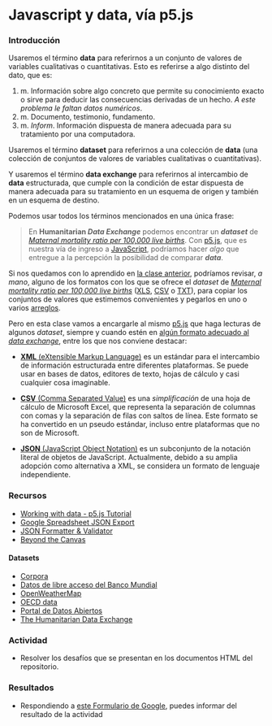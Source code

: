 # Javascript y data, vía p5.js 

### Introducción

Usaremos el término **data** para referirnos a un conjunto de valores de variables cualitativas o cuantitativas. Esto es referirse a algo distinto del dato, que es: 

1. m. Información sobre algo concreto que permite su conocimiento exacto o sirve para deducir las consecuencias derivadas de un hecho. *A este problema le faltan datos numéricos*.
2. m. Documento, testimonio, fundamento.
3. m. *Inform*. Información dispuesta de manera adecuada para su tratamiento por una computadora. 

Usaremos el término **dataset** para referirnos a una colección de **data** (una colección de conjuntos de valores de variables cualitativas o cuantitativas). 

Y usaremos el término **data exchange** para referirnos al intercambio de **data** estructurada, que cumple con la condición de estar dispuesta de manera adecuada para su tratamiento en un esquema de origen y también en un esquema de destino.

Podemos usar todos los términos mencionados en una única frase: 

> En **Humanitarian *Data Exchange*** podemos encontrar un ***dataset*** de *[Maternal mortality ratio per 100,000 live births](https://data.humdata.org/dataset/maternal_mortality_ratio_per_100000_live_births)*. Con [p5.js](https://p5js.org/), que es nuestra vía de ingreso a [JavaScript](https://developer.mozilla.org/es/docs/Web/JavaScript/Una_re-introducci%C3%B3n_a_JavaScript), podríamos hacer *algo* que entregue a la percepción la posibilidad de comparar ***data***.

Si nos quedamos con lo aprendido en [la clase anterior](https://github.com/profesorfaco/dgp602.p5), podríamos revisar, *a mano*, alguno de los formatos con los que se ofrece el *dataset* de *[Maternal mortality ratio per 100,000 live births](https://data.humdata.org/dataset/maternal_mortality_ratio_per_100000_live_births)* ([XLS](https://es.wikipedia.org/wiki/Microsoft_Excel), [CSV](https://es.wikipedia.org/wiki/Valores_separados_por_comas) o [TXT](https://es.wikipedia.org/wiki/Archivo_de_texto)), para copiar los conjuntos de valores que estimemos convenientes y pegarlos en uno o varios [arreglos](https://www.w3schools.com/js/js_arrays.asp).

Pero en esta clase vamos a encargarle al mismo [p5.js](https://p5js.org/) que haga lecturas de algunos *dataset*, siempre y cuando estén en [algún formato adecuado al *data exchange*](https://en.wikipedia.org/wiki/Data_exchange#Popular_languages_used_for_data_exchange), entre los que nos conviene destacar:

- [**XML** (eXtensible Markup Language)](https://www.w3schools.com/xml) es un estándar para el intercambio de información estructurada entre diferentes plataformas. Se puede usar en bases de datos, editores de texto, hojas de cálculo y casi cualquier cosa imaginable.

- [**CSV** (Comma Separated Value)](https://es.wikipedia.org/wiki/Valores_separados_por_comas) es una *simplificación* de una hoja de cálculo de Microsoft Excel, que representa la separación de columnas con comas y la separación de filas con saltos de línea. Este formato se ha convertido en un pseudo estándar, incluso entre plataformas que no son de Microsoft.

-  [**JSON** (JavaScript Object Notation)](http://www.json.org/json-es.html) es un subconjunto de la notación literal de objetos de JavaScript. Actualmente, debido a su amplia adopción como alternativa a XML, se considera un formato de lenguaje independiente. 

### Recursos

- [Working with data - p5.js Tutorial](https://youtu.be/rJaXOFfwGVw?list=PLRqwX-V7Uu6a-SQiI4RtIwuOrLJGnel0r)
- [Google Spreadsheet JSON Export](https://gist.github.com/pamelafox/1878143)
- [JSON Formatter & Validator](https://jsonformatter.curiousconcept.com/)
- [Beyond the Canvas](https://github.com/processing/p5.js/wiki/Beyond-the-canvas)

#### Datasets

- [Corpora](https://github.com/dariusk/corpora)
- [Datos de libre acceso del Banco Mundial](http://datos.bancomundial.org/)
- [OpenWeatherMap](https://openweathermap.org/current)
- [OECD data](https://data.oecd.org/)
- [Portal de Datos Abiertos](http://datos.gob.cl/)
- [The Humanitarian Data Exchange](https://data.humdata.org/group/chl)

### Actividad

- Resolver los desafíos que se presentan en los documentos HTML del repositorio. 

### Resultados

- Respondiendo a [este Formulario de Google](https://docs.google.com/forms/d/e/1FAIpQLSf9K7AqnlMpJy1nHujpwcFKO1RVEydpvdskNhF9f5SLRxUhTg/viewform?usp=sf_link), puedes informar del resultado de la actividad
